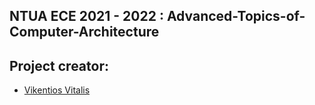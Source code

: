 ## NTUA ECE 2021 - 2022 : Advanced-Topics-of-Computer-Architecture
## Project creator:
- [Vikentios Vitalis](https://github.com/VikentiosVitalis)

